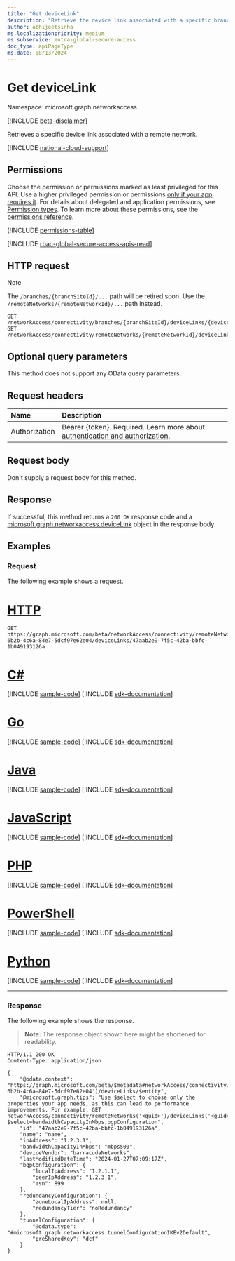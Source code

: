 ```yaml
---
title: "Get deviceLink"
description: "Retrieve the device link associated with a specific branch or remote network."
author: abhijeetsinha
ms.localizationpriority: medium
ms.subservice: entra-global-secure-access
doc_type: apiPageType
ms.date: 08/13/2024
---
```


# Get deviceLink
Namespace: microsoft.graph.networkaccess

[!INCLUDE [beta-disclaimer](../../includes/beta-disclaimer.md)]

Retrieves a specific device link associated with a remote network.

[!INCLUDE [national-cloud-support](../../includes/global-only.md)]

## Permissions
Choose the permission or permissions marked as least privileged for this API. Use a higher privileged permission or permissions [only if your app requires it](/graph/permissions-overview#best-practices-for-using-microsoft-graph-permissions). For details about delegated and application permissions, see [Permission types](/graph/permissions-overview#permission-types). To learn more about these permissions, see the [permissions reference](/graph/permissions-reference).

<!-- { "blockType": "permissions", "name": "networkaccess_devicelink_get" } -->
[!INCLUDE [permissions-table](../includes/permissions/networkaccess-devicelink-get-permissions.md)]

[!INCLUDE [rbac-global-secure-access-apis-read](../includes/rbac-for-apis/rbac-global-secure-access-apis-read.md)]
## HTTP request
> [!NOTE]
> The `/branches/{branchSiteId}/...` path will be retired soon. Use the `/remoteNetworks/{remoteNetworkId}/...` path instead.
<!-- {
  "blockType": "ignored"
}
-->
``` http
GET /networkAccess/connectivity/branches/{branchSiteId}/deviceLinks/{deviceLinkId}
GET /networkAccess/connectivity/remoteNetworks/{remoteNetworkId}/deviceLinks/{deviceLinkId}
```

## Optional query parameters
This method does not support any OData query parameters.

## Request headers
|Name|Description|
|:---|:---|
|Authorization|Bearer {token}. Required. Learn more about [authentication and authorization](/graph/auth/auth-concepts).|

## Request body
Don't supply a request body for this method.

## Response

If successful, this method returns a `200 OK` response code and a [microsoft.graph.networkaccess.deviceLink](../resources/networkaccess-devicelink.md) object in the response body.

## Examples

### Request
The following example shows a request.

# [HTTP](#tab/http)
<!-- {
  "blockType": "request",
  "name": "get_devicelink"
}
-->
``` http
GET https://graph.microsoft.com/beta/networkAccess/connectivity/remoteNetworks/dc6a7efd-6b2b-4c6a-84e7-5dcf97e62e04/deviceLinks/47aab2e9-7f5c-42ba-bbfc-1b049193126a
```

# [C#](#tab/csharp)
[!INCLUDE [sample-code](../includes/snippets/csharp/get-devicelink-csharp-snippets.md)]
[!INCLUDE [sdk-documentation](../includes/snippets/snippets-sdk-documentation-link.md)]

# [Go](#tab/go)
[!INCLUDE [sample-code](../includes/snippets/go/get-devicelink-go-snippets.md)]
[!INCLUDE [sdk-documentation](../includes/snippets/snippets-sdk-documentation-link.md)]

# [Java](#tab/java)
[!INCLUDE [sample-code](../includes/snippets/java/get-devicelink-java-snippets.md)]
[!INCLUDE [sdk-documentation](../includes/snippets/snippets-sdk-documentation-link.md)]

# [JavaScript](#tab/javascript)
[!INCLUDE [sample-code](../includes/snippets/javascript/get-devicelink-javascript-snippets.md)]
[!INCLUDE [sdk-documentation](../includes/snippets/snippets-sdk-documentation-link.md)]

# [PHP](#tab/php)
[!INCLUDE [sample-code](../includes/snippets/php/get-devicelink-php-snippets.md)]
[!INCLUDE [sdk-documentation](../includes/snippets/snippets-sdk-documentation-link.md)]

# [PowerShell](#tab/powershell)
[!INCLUDE [sample-code](../includes/snippets/powershell/get-devicelink-powershell-snippets.md)]
[!INCLUDE [sdk-documentation](../includes/snippets/snippets-sdk-documentation-link.md)]

# [Python](#tab/python)
[!INCLUDE [sample-code](../includes/snippets/python/get-devicelink-python-snippets.md)]
[!INCLUDE [sdk-documentation](../includes/snippets/snippets-sdk-documentation-link.md)]

---

### Response
The following example shows the response.
>**Note:** The response object shown here might be shortened for readability.
<!-- {
  "blockType": "response",
  "truncated": true,
  "@odata.type": "microsoft.graph.networkaccess.deviceLink"
}
-->
``` http
HTTP/1.1 200 OK
Content-Type: application/json

{
    "@odata.context": "https://graph.microsoft.com/beta/$metadata#networkAccess/connectivity/remoteNetworks('dc6a7efd-6b2b-4c6a-84e7-5dcf97e62e04')/deviceLinks/$entity",
    "@microsoft.graph.tips": "Use $select to choose only the properties your app needs, as this can lead to performance improvements. For example: GET networkAccess/connectivity/remoteNetworks('<guid>')/deviceLinks('<guid>')?$select=bandwidthCapacityInMbps,bgpConfiguration",
    "id": "47aab2e9-7f5c-42ba-bbfc-1b049193126a",
    "name": "name",
    "ipAddress": "1.2.3.1",
    "bandwidthCapacityInMbps": "mbps500",
    "deviceVendor": "barracudaNetworks",
    "lastModifiedDateTime": "2024-01-27T07:09:17Z",
    "bgpConfiguration": {
        "localIpAddress": "1.2.1.1",
        "peerIpAddress": "1.2.3.1",
        "asn": 899
    },
    "redundancyConfiguration": {
        "zoneLocalIpAddress": null,
        "redundancyTier": "noRedundancy"
    },
    "tunnelConfiguration": {
        "@odata.type": "#microsoft.graph.networkaccess.tunnelConfigurationIKEv2Default",
        "preSharedKey": "dcf"
    }
}
```


